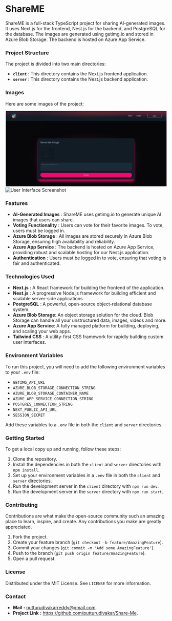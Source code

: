 # ShareME

ShareME is a full-stack TypeScript project for sharing AI-generated images. It uses Next.js for the frontend, Nest.js for the backend, and PostgreSQL for the database. The images are generated using getimg.io and stored in Azure Blob Storage. The backend is hosted on Azure App Service.


### Project Structure

The project is divided into two main directories:

- **`client`** : This directory contains the Next.js frontend application.
- **`server`** : This directory contains the Nest.js backend application.


### Images

Here are some images of the project:

![Project Diagram](images/project-image)
![User Interface Screenshot](images/ui-screenshot.png)


### Features

- **AI-Generated Images**  : ShareME uses getimg.io to generate unique AI images that users can share.
- **Voting Functionality** : Users can vote for their favorite images. To vote, users must be logged in.
- **Azure Blob Storage**   : All images are stored securely in Azure Blob Storage, ensuring high availability and reliability.
- **Azure App Service**    : The backend is hosted on Azure App Service, providing robust and scalable hosting for our Nest.js 
                             application.
- **Authentication**       : Users must be logged in to vote, ensuring that voting is fair and authenticated.

### Technologies Used

- **Next.js**          : A React framework for building the frontend of the application.
- **Nest.js**          : A progressive Node.js framework for building efficient and scalable server-side applications.
- **PostgreSQL**       : A powerful, open-source object-relational database system.
- **Azure Blob Storage**: An object storage solution for the cloud. Blob Storage can handle all your unstructured data, images, videos and more.
- **Azure App Service**: A fully managed platform for building, deploying, and scaling your web apps.
- **Tailwind CSS**      : A utility-first CSS framework for rapidly building custom user interfaces.

### Environment Variables

To run this project, you will need to add the following environment variables to your `.env` file:

- `GETIMG_API_URL`
- `AZURE_BLOB_STORAGE_CONNECTION_STRING`
- `AZURE_BLOB_STORAGE_CONTAINER_NAME`
- `AZURE_APP_SERVICE_CONNECTION_STRING`
- `POSTGRES_CONNECTION_STRING`
- `NEXT_PUBLIC_API_URL`
- `SESSION_SECRET`

Add these variables to a `.env` file in both the `client` and `server` directories.

### Getting Started

To get a local copy up and running, follow these steps:

1. Clone the repository.
2. Install the dependencies in both the `client` and `server` directories with `npm install`.
3. Set up your environment variables in a `.env` file in both the `client` and `server` directories.
4. Run the development server in the `client` directory with `npm run dev`.
5. Run the development server in the `server` directory with `npm run start`.

### Contributing

Contributions are what make the open-source community such an amazing place to learn, inspire, and create. Any contributions you make are greatly appreciated.

1. Fork the project.
2. Create your feature branch (`git checkout -b feature/AmazingFeature`).
3. Commit your changes (`git commit -m 'Add some AmazingFeature'`).
4. Push to the branch (`git push origin feature/AmazingFeature`).
5. Open a pull request.

### License

Distributed under the MIT License. See `LICENSE` for more information.

### Contact

- **Mail** **:** putturudivakarreddy@gmail.com.
- **Project Link** **:** https://github.com/putturudivakar/Share-Me.
